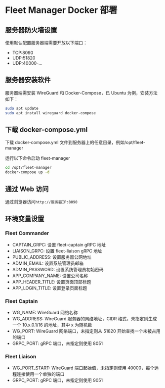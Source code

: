 # Fleet Manager Docker 部署

## 服务器防火墙设置

使用默认配置服务器端需要开放以下端口：

- TCP:8090
- UDP:51820
- UDP:40000-...

## 服务器安装软件

服务器端需安装 WireGuard 和 Docker-Compose，已 Ubuntu 为例，安装方法如下：

```bash
sudo apt update
sudo apt install wireguard docker-compose
```

## 下载 docker-compose.yml

下载 docker-compose.yml 文件到服务器上的任意目录，例如/opt/fleet-manager

运行以下命令启动 fleet-manager

```bash
cd /opt/fleet-manager
docker-compose up -d
```

## 通过 Web 访问

通过浏览器访问`http://服务器IP:8090`

## 环境变量设置

### Fleet Commander

- CAPTAIN_GRPC: 设置 fleet-captain gRPC 地址
- LIAISON_GRPC: 设置 fleet-liaison gRPC 地址
- PUBLIC_ADDRESS: 设置服务器公网地址
- ADMIN_EMAIL: 设置系统管理员邮箱
- ADMIN_PASSWORD: 设置系统管理员初始密码
- APP_COMPANY_NAME: 设置公司名称
- APP_HEADER_TITLE: 设置页面顶部标题
- APP_LOGIN_TITLE: 设置登录页面标题

### Fleet Captain

- WG_NAME: WireGuard 网络名称
- WG_ADDRESS: WireGuard 服务器的网络地址，CIDR 格式，未指定则生成一个 10.x.0.1/16 的地址，其中 x 为随机数
- WG_PORT: WireGuard 网络端口，未指定则从 51820 开始查找一个未被占用的端口
- GRPC_PORT: gRPC 端口，未指定则使用 8051

### Fleet Liaison

- WG_PORT_START: WireGuard 端口起始值，未指定则使用 40000，每个远程连接使用一个单独的端口
- GRPC_PORT: gRPC 端口，未指定则使用 9051
